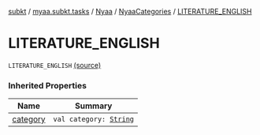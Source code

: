 [subkt](../../../index.md) / [myaa.subkt.tasks](../../index.md) / [Nyaa](../index.md) / [NyaaCategories](index.md) / [LITERATURE_ENGLISH](./-l-i-t-e-r-a-t-u-r-e_-e-n-g-l-i-s-h.md)

# LITERATURE_ENGLISH

`LITERATURE_ENGLISH` [(source)](https://github.com/Myaamori/SubKt/blob/master/src/main/kotlin/myaa/subkt/tasks/tasks.kt#L766)

### Inherited Properties

| Name | Summary |
|---|---|
| [category](category.md) | `val category: `[`String`](https://kotlinlang.org/api/latest/jvm/stdlib/kotlin/-string/index.html) |
